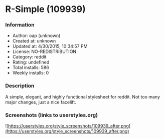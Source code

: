 # R-Simple (109939)

### Information
- Author: oap (unknown)
- Created at: unknown
- Updated at: 4/30/2015, 10:34:57 PM
- License: NO-REDISTRIBUTION
- Category: reddit
- Rating: undefined
- Total installs: 586
- Weekly installs: 0


### Description
A simple, elegant, and highly functional stylesheet for reddit. Not too many major changes, just a nice facelift.


### Screenshots (links to userstyles.org)
![https://userstyles.org/style_screenshots/109939_after.png](https://userstyles.org/style_screenshots/109939_after.png)


